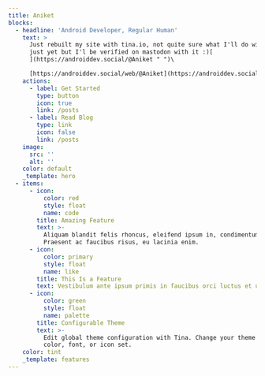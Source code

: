 ```yaml
---
title: Aniket
blocks:
  - headline: 'Android Developer, Regular Human'
    text: >
      Just rebuilt my site with tina.io, not quite sure what I'll do with it
      just yet but I'l be verified on mastodon with it :)[
      ](https://androiddev.social/@Aniket " ")\

      [https://androiddev.social/web/@Aniket](https://androiddev.social/web/@Aniket)
    actions:
      - label: Get Started
        type: button
        icon: true
        link: /posts
      - label: Read Blog
        type: link
        icon: false
        link: /posts
    image:
      src: ''
      alt: ''
    color: default
    _template: hero
  - items:
      - icon:
          color: red
          style: float
          name: code
        title: Amazing Feature
        text: >-
          Aliquam blandit felis rhoncus, eleifend ipsum in, condimentum nibh.
          Praesent ac faucibus risus, eu lacinia enim.
      - icon:
          color: primary
          style: float
          name: like
        title: This Is a Feature
        text: Vestibulum ante ipsum primis in faucibus orci luctus et ultrices.
      - icon:
          color: green
          style: float
          name: palette
        title: Configurable Theme
        text: >-
          Edit global theme configuration with Tina. Change your theme's primary
          color, font, or icon set.
    color: tint
    _template: features
---
```


